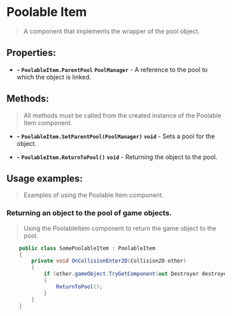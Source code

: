 # Poolable Item

> A component that implements the wrapper of the pool object.

## Properties:

- **-** **`PoolableItem.ParentPool`** **`PoolManager`** - A reference to the pool to which the object is linked.

## Methods:

> All methods must be called from the created instance of the Poolable Item component.

- **-** **`PoolableItem.SetParentPool(PoolManager)`** **`void`** - Sets a pool for the object.


- **-** **`PoolableItem.ReturnToPool()`** **`void`** - Returning the object to the pool.

## Usage examples:

> Examples of using the Poolable Item component.

### Returning an object to the pool of game objects.

> Using the PoolableItem component to return the game object to the pool.

```c#
    public class SomePoolableItem : PoolableItem
    {
        private void OnCollisionEnter2D(Collision2D other)
        {
            if (other.gameObject.TryGetComponent(out Destroyer destroyer))
            {
                ReturnToPool();   
            }
        }
    }
```




